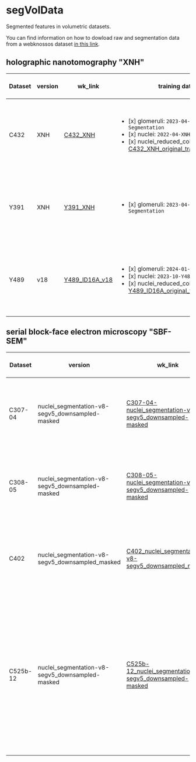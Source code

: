 # segVolData
Segmented features in volumetric datasets.

You can find information on how to dowload raw and segmentation data from a webknossos dataset [in this link](https://docs.webknossos.org/webknossos-py/). 





## holographic nanotomography "XNH"

| Dataset | version | wk_link | training data | data layers in the wk scene | comments |
| --- | --- | --- | --- | --- | --- |
| C432 | XNH | [C432_XNH](https://webknossos.crick.ac.uk/links/sS0SgZKAmlTrI5aF) | <ul><li>[x] glomeruli: `2023-04-Glomeruli-Segmentation`</li><li>[x] nuclei: `2022-04-XNH-Nuclei`</li><li>[x] nuclei_reduced_color_layer: [C432_XNH_original_training_data_v1](https://webknossos.crick.ac.uk/annotations/665f23ca010000b8107bfd50)</li></ul> | <ul><li>[x] XNH</li><li>[x] tissue mask</li><li>[x] glomeruli</li><li>[x] nuclei</li></ul> | -- |
| Y391 | XNH | [Y391_XNH](https://webknossos.crick.ac.uk/links/Ytlbsi-HWYkuR4KE) | <ul><li>[x] glomeruli: `2023-04-Glomeruli-Segmentation`</li></ul> | <ul><li>[x] XNH</li><li>[x] tissue mask</li><li>[x] glomeruli</li><li>[x] nuclei</li></ul> | -- |
| Y489 | v18 | [Y489_ID16A_v18](https://webknossos.crick.ac.uk/links/1tU0GrH1vEKhDKNw) | <ul><li>[x] glomeruli: `2024-01-Glomeruli-Y489`</li><li>[x] nuclei: `2023-10-Y489-Nuclei`</li><li>[x] nuclei_reduced_color_layer: [Y489_ID16A_original_training_data_v1](https://webknossos.crick.ac.uk/annotations/666179be010000a0607bfda0)</li></ul> | <ul><li>[x] XNH</li><li>[x] tissue mask</li><li>[x] glomeruli</li><li>[x] nuclei</li></ul> | -- |


## serial block-face electron microscopy "SBF-SEM"
| Dataset | version | wk_link | training data | data layers in the wk scene | comments |
| --- | --- | --- | --- | --- | --- |
| C307-04 | nuclei_segmentation-v8-segv5_downsampled-masked | [C307-04-nuclei_segmentation-v8-segv5_downsampled-masked](https://webknossos.crick.ac.uk/links/jYeckKv-FcZZM8JY) | <ul><li>[x] glomeruli: `2021-02-Glomeruli-Segmentation`</li></ul> | <ul><li>[x] SBF-SEM</li><li>[x] tissue mask</li><li>[ ] glomeruli</li><li>[ ] nuclei</li></ul> | nuclei meshes not precomputed. |
| C308-05 | nuclei_segmentation-v8-segv5_downsampled-masked | [C308-05-nuclei_segmentation-v8-segv5_downsampled-masked](https://webknossos.crick.ac.uk/links/HR9ruutoTB3FbilV) | <ul><li>[x] glomeruli: `2021-02-Glomeruli-Segmentation`</li></ul> | <ul><li>[x] SBF-SEM</li><li>[x] tissue mask</li><li>[ ] glomeruli</li><li>[ ] nuclei</li></ul> | nuclei meshes not precomputed. |
| C402 | nuclei_segmentation-v8-segv5_downsampled_masked | [C402_nuclei_segmentation-v8-segv5_downsampled_masked](https://webknossos.crick.ac.uk/links/ubN_NoLM-KDxqZTZ) | <ul><li>[x] glomeruli: `2021-02-Glomeruli-Segmentation`</li></ul> | <ul><li>[x] SBF-SEM</li><li>[x] tissue mask</li><li>[ ] glomeruli</li><li>[ ] nuclei</li></ul> | nuclei meshes not precomputed. |
| C525b-12 | nuclei_segmentation-v8-segv5_downsampled-masked | [C525b-12_nuclei_segmentation-v8-segv5_downsampled-masked](https://webknossos.crick.ac.uk/links/r_0r9FFoAP8R7QzS) | <ul><li>[x] glomeruli: `2021-02-Glomeruli-Segmentation`</li><li>[x] nuclei: `2020-07-Segment-Nuclei-MindySupport`</li><li>[x] nuclei boxes with margin: [mag 2](https://webknossos.crick.ac.uk/annotations/Explorational/66799af5010000e7007b3c9d), [mag 4](https://webknossos.crick.ac.uk/annotations/Explorational/66818127010000a3397b3cb9), [mag 8](https://webknossos.crick.ac.uk/annotations/Explorational/6679aa4a0100005b397b3cae)</li><li>[x] [nuclei boxes for training with black area](https://webknossos.crick.ac.uk/annotations/Explorational/668574690100008c397b476e)</li><li>[x] [nuclei center boxes](https://webknossos.crick.ac.uk/annotations/Explorational/668573af010000230f7b476c) </li></ul> | <ul><li>[x] SBF-SEM</li><li>[x] tissue mask</li><li>[ ] glomeruli</li><li>[ ] nuclei </li></ul> | nuclei meshes not precomputed. |
